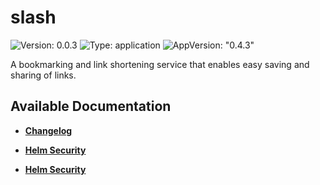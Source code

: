# slash

![Version: 0.0.3](https://img.shields.io/badge/Version-0.0.3-informational?style=flat-square) ![Type: application](https://img.shields.io/badge/Type-application-informational?style=flat-square) ![AppVersion: "0.4.3"](https://img.shields.io/badge/AppVersion-"0.4.3"-informational?style=flat-square)

A bookmarking and link shortening service that enables easy saving and sharing of links.

## Available Documentation

- [**Changelog**](CHANGELOG)

- [**Helm Security**](container-security)

- [**Helm Security**](helm-security)

